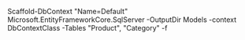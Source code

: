 Scaffold-DbContext "Name=Default" Microsoft.EntityFrameworkCore.SqlServer -OutputDir Models -context DbContextClass -Tables  "Product",	"Category" -f